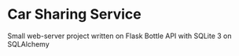 # Car Sharing Service
Small web-server project written on Flask Bottle API with SQLite 3 on SQLAlchemy
